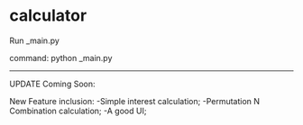 # calculator

Run _main.py

command:
python _main.py

--------------------------------------
UPDATE Coming Soon: 

New Feature inclusion: 
-Simple interest calculation;
-Permutation N Combination calculation;
-A good UI;
